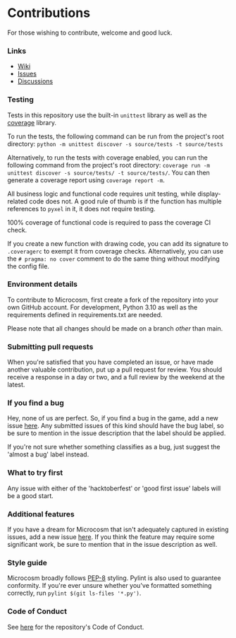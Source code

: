 # Contributions

For those wishing to contribute, welcome and good luck.

### Links

- [Wiki](https://github.com/ChrisNeedham24/microcosm/wiki)
- [Issues](https://github.com/ChrisNeedham24/microcosm/issues)
- [Discussions](https://github.com/ChrisNeedham24/microcosm/discussions)

### Testing

Tests in this repository use the built-in `unittest` library as well as the [coverage](https://pypi.org/project/coverage/) library.

To run the tests, the following command can be run from the project's root directory: `python -m unittest discover -s source/tests -t source/tests`

Alternatively, to run the tests with coverage enabled, you can run the following command from the project's root directory: `coverage run -m unittest discover -s source/tests/ -t source/tests/`. You can then generate a coverage report using `coverage report -m`.

All business logic and functional code requires unit testing, while display-related code does not.
A good rule of thumb is if the function has multiple references to `pyxel` in it, it does not require testing.

100% coverage of functional code is required to pass the coverage CI check.

If you create a new function with drawing code, you can add its signature to `.coveragerc` to exempt it from coverage checks.
Alternatively, you can use the `# pragma: no cover` comment to do the same thing without modifying the config file.

### Environment details

To contribute to Microcosm, first create a fork of the repository into your own GitHub account.
For development, Python 3.10 as well as the requirements defined in requirements.txt are needed.

Please note that all changes should be made on a branch *other* than main.

### Submitting pull requests

When you're satisfied that you have completed an issue, or have made another valuable contribution, put up a pull request for review.
You should receive a response in a day or two, and a full review by the weekend at the latest.

### If you find a bug

Hey, none of us are perfect. So, if you find a bug in the game, add a new issue [here](https://github.com/ChrisNeedham24/microcosm/issues/new).
Any submitted issues of this kind should have the bug label, so be sure to mention in the issue description that the label should be applied.

If you're not sure whether something classifies as a bug, just suggest the 'almost a bug' label instead.

### What to try first

Any issue with either of the 'hacktoberfest' or 'good first issue' labels will be a good start.

### Additional features

If you have a dream for Microcosm that isn't adequately captured in existing issues, add a new issue [here](https://github.com/ChrisNeedham24/microcosm/issues/new).
If you think the feature may require some significant work, be sure to mention that in the issue description as well.

### Style guide

Microcosm broadly follows [PEP-8](https://peps.python.org/pep-0008/) styling.
Pylint is also used to guarantee conformity.
If you're ever unsure whether you've formatted something correctly, run `pylint $(git ls-files '*.py')`.

### Code of Conduct

See [here](/CODE-OF-CONDUCT.md) for the repository's Code of Conduct.
